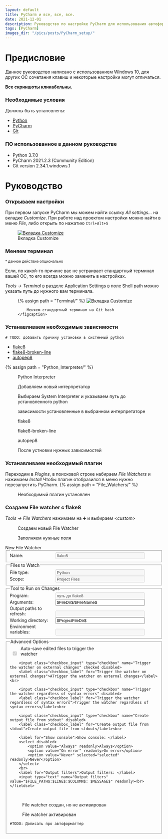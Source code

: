 ```yaml
---
layout: default
title: PyCharm и все, все, все.
date: 2021-12-01
description: Руководство по настройке PyCharm для использования автоформаттера autopep8 и линтера flake8
tags: [PyCharm]
images_dir: "/pics/posts/PyCharm_setup/"
---
```

# Предисловие
Данное руководство написано с использованием Windows 10, для других ОС сочетания клавиш и некоторые настройки могут отличаться.

**Все скриншоты кликабельны.**

### Необходимые условия
Должны быть установлены:
* [Python](https://www.python.org/downloads/)
* [PyCharm](https://www.jetbrains.com/ru-ru/pycharm/download/)
* [Git](https://git-scm.com/download/win)

### ПО использованное в данном руководстве
* Python 3.7.0
* PyCharm 2021.2.3 (Community Edition)
* Git version 2.34.1.windows.1


# Руководство
### Открываем настройки
При первом запуске PyCharm мы можем найти ссылку _All settings…_ на вкладке _Customize_.
При работе над проектом настройки можно найти в меню _File_, либо открыть по нажатию `Ctrl+Alt+S`
<figure>
    <a href="{{ page.images_dir | relative_url }}settings.png" target="_blank">
        <img src="{{ page.images_dir | relative_url }}settings.png" alt="Вкладка Customize"/>
    </a>
    <figcaption>
        Вкладка Customize
    </figcaption>
</figure>

### Меняем терминал
<small>* данное действие опционально</small>

Если, по какой-то причине вас не устраивает стандартный терминал вашей ОС, то его всегда можно заменить в настройках. 

_Tools -> Terminal_ в разделе Application Settings в поле Shell path можно указать путь до нужного вам терминала.
<figure>
    {% assign path = "Terminal/" %}
    <a href="{{ page.images_dir | relative_url }}{{ path }}1.png" target="_blank">
        <img src="{{ page.images_dir | relative_url }}{{ path }}1.png" alt="Вкладка Customize"/>
    </a>
    <figcaption>
        
        Меняем стандартный терминал на Git bash
    </figcaption>
</figure>

### Устанавливаем необходимые зависимости
    # TODO: добавить причину установки в системный python

* [flake8](https://github.com/pycqa/flake8)
* [flake8-broken-line](https://github.com/wemake-services/flake8-broken-line)
* [autopep8](https://github.com/hhatto/autopep8)

<div class="fig_wrap">
    {% assign path = "Python_Interpreter/" %}
    <figure>
        <a href="{{ page.images_dir | relative_url }}{{ path }}1.png" target="_blank">
            <img src="{{ page.images_dir | relative_url }}{{ path }}1.png" alt=""/>
        </a>
        <figcaption>
            Python Interpreter
        </figcaption>
    </figure>
    <figure>
        <a href="{{ page.images_dir | relative_url }}{{ path }}2.png" target="_blank">
            <img src="{{ page.images_dir | relative_url }}{{ path }}2.png" alt=""/>
        </a>
        <figcaption>
            Добавляем новый интерпретатор
        </figcaption>
    </figure>
    <figure>
        <a href="{{ page.images_dir | relative_url }}{{ path }}3.png" target="_blank">
            <img src="{{ page.images_dir | relative_url }}{{ path }}3.png" alt=""/>
        </a>
        <figcaption>
            Выбираем System Interpreter и указываем путь до установленного python
        </figcaption>
    </figure>
    <figure>
        <a href="{{ page.images_dir | relative_url }}{{ path }}4.png" target="_blank">
            <img src="{{ page.images_dir | relative_url }}{{ path }}4.png" alt=""/>
        </a>
        <figcaption>
            зависимости установленные в выбранном интерпретаторе
        </figcaption>
    </figure>
    <figure>
        <a href="{{ page.images_dir | relative_url }}{{ path }}5.png" target="_blank">
            <img src="{{ page.images_dir | relative_url }}{{ path }}5.png" alt=""/>
        </a>
        <figcaption>
            flake8
        </figcaption>
    </figure>
    <figure>
        <a href="{{ page.images_dir | relative_url }}{{ path }}6.png" target="_blank">
            <img src="{{ page.images_dir | relative_url }}{{ path }}6.png" alt=""/>
        </a>
        <figcaption>
            flake8-broken-line
        </figcaption>
    </figure>
    <figure>
        <a href="{{ page.images_dir | relative_url }}{{ path }}7.png" target="_blank">
            <img src="{{ page.images_dir | relative_url }}{{ path }}7.png" alt=""/>
        </a>
        <figcaption>
            autopep8
        </figcaption>
    </figure>
    <figure>
        <a href="{{ page.images_dir | relative_url }}{{ path }}8.png" target="_blank">
            <img src="{{ page.images_dir | relative_url }}{{ path }}8.png" alt=""/>
        </a>
        <figcaption>
            После устновки нужных зависимостей
        </figcaption>
    </figure>
</div>

### Устанавливаем необходимый плагин
Переходим в _Plugins_, в поисковой строке набираем _File Watchers_ и нажимаем _Install_
Чтобы плагин отобразился в меню нужно перезапустить PyCharm.
{% assign path = "File_Watchers/" %}
<figure>
    <a href="{{ page.images_dir | relative_url }}{{ path }}0.png" target="_blank">
        <img src="{{ page.images_dir | relative_url }}{{ path }}0.png" alt=""/>
    </a>
    <figcaption>
        Необходимый плагин установлен
    </figcaption>
</figure>

### Создаем File watcher с flake8
_Tools -> File Watchers_ нажимаем на ➕ и выбираем _\<custom\>_
<div class="fig_wrap">
    <figure>
        <a href="{{ page.images_dir | relative_url }}{{ path }}1.png" target="_blank">
            <img src="{{ page.images_dir | relative_url }}{{ path }}1.png" alt=""/>
        </a>
        <figcaption>
            Создаем новый File Watcher
        </figcaption>
    </figure>
    <figure>
        <a href="{{ page.images_dir | relative_url }}{{ path }}2.png" target="_blank">
            <img src="{{ page.images_dir | relative_url }}{{ path }}2.png" alt=""/>
        </a>
        <figcaption>
            Заполняем нужные поля
        </figcaption>
    </figure>
</div>
<style>
    label, input {
        display: inline-block;
        width: 30%;
        text-align: left;
    }
    input {
        width: 60%;
    }
    .checkbox_label {
        width: 60%;
    }
    .checkbox_input {
        width: 5%;
    }
</style>
<form>
    New File Watcher
    <fieldset>
        <legend></legend>
        <label for="Name">Name: </label>
        <input type="text" name="Name" value="flake8" readonly disabled>
    </fieldset>
    <fieldset>
        <legend>Files to Watch</legend>
        <label for="File type">File type: </label>
        <input type="text" name="File type" value="Python" readonly disabled><br>
        <label for="Scope">Scope: </label>
        <input type="text" name="Scope" value="Project Files" readonly disabled><br>
    </fieldset>
    <fieldset>
        <legend>Tool to Run on Changes</legend>
        <label for="Program">Program: </label>
        <input type="text" name="Program" value="путь до flake8" readonly disabled><br>
        <label for="Arguments">Arguments: </label>
        <input type="text" name="Arguments" value="$FileDir$/$FileName$" readonly><br>
        <label for="Output paths to refresh">Output paths to refresh: </label>
        <input type="text" name="Output paths to refresh" value="" readonly disabled><br>
        <label for="Working directory">Working directory: </label>
        <input type="text" name="Working directory" value="$ProjectFileDir$" readonly><br>
        <label for="Environment variables">Environment variables: </label>
        <input type="text" name="Environment variables" value="" readonly disabled><br>
    </fieldset>
    <fieldset>
        <legend>Advanced Options</legend>
        <input class="checkbox_input" type="checkbox" name="Auto-save edited files to trigger the watcher" checked disabled>
        <label class="checkbox_label" for="Auto-save edited files to trigger the watcher">Auto-save edited files to trigger the watcher</label><br>

        <input class="checkbox_input" type="checkbox" name="Trigger the watcher on external changes" checked disabled>
        <label class="checkbox_label" for="Trigger the watcher on external changes">ATrigger the watcher on external changes</label><br>

        <input class="checkbox_input" type="checkbox" name="Trigger the watcher regardless of syntax errors" disabled>
        <label class="checkbox_label" for="Trigger the watcher regardless of syntax errors">Trigger the watcher regardless of syntax errors</label><br>

        <input class="checkbox_input" type="checkbox" name="Create output file from stdout" disabled>
        <label class="checkbox_label" for="Create output file from stdout">Create output file from stdout</label><br>

        <label for="Show console">Show console: </label>
        <select disabled>
            <option value="Always" readonly>Always</option>
            <option value="On error" readonly>On error</option>
            <option value="Never" selected="selected" readonly>Never</option>
        </select>
        <br>
        <label for="Output filters">Output filters: </label>
        <input type="text" name="Output filters" value="$FILE_PATH$:$LINE$:$COLUMN$: $MESSAGE$" readonly><br>
    </fieldset>
</form>
<br>

<div class="fig_wrap">
    <figure>
        <a href="{{ page.images_dir | relative_url }}{{ path }}3.png" target="_blank">
            <img src="{{ page.images_dir | relative_url }}{{ path }}3.png" alt=""/>
        </a>
        <figcaption>
            File watcher создан, но не активирован
        </figcaption>
    </figure>
    <figure>
        <a href="{{ page.images_dir | relative_url }}{{ path }}4.png" target="_blank">
            <img src="{{ page.images_dir | relative_url }}{{ path }}4.png" alt=""/>
        </a>
        <figcaption>
            File watcher активирован
        </figcaption>
    </figure>
</div>


    #TODO: Дописать про автоформаттер
